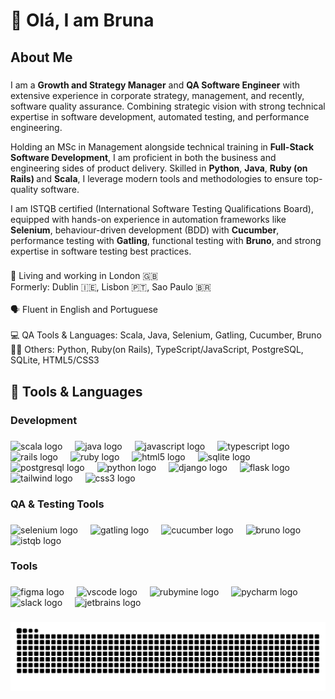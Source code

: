 <h1 align="left">👋 Olá, I am Bruna</h1>

###

<h2 align="left">About Me</h2>

###

<p align="left">
  I am a <b>Growth and Strategy Manager</b> and <b>QA Software Engineer</b> with extensive experience in corporate strategy, management, and recently, software quality assurance. Combining strategic vision with strong technical expertise in software development, automated testing, and performance engineering.
</p>

<p align="left">
  Holding an MSc in Management alongside technical training in <b>Full-Stack Software Development</b>, I am proficient in both the business and engineering sides of product delivery. Skilled in <b>Python</b>, <b>Java</b>, <b>Ruby (on Rails) </b> and <b>Scala</b>, I leverage modern tools and methodologies to ensure top-quality software.
</p>

<p align="left">
  I am ISTQB certified (International Software Testing Qualifications Board), equipped with hands-on experience in automation frameworks like <b>Selenium</b>, behaviour-driven development (BDD) with <b>Cucumber</b>, performance testing with <b>Gatling</b>, functional testing with <b>Bruno</b>, and strong expertise in software testing best practices.
</p>

###

<p align="left">
  📍 Living and working in London 🇬🇧<br/>
  Formerly: Dublin 🇮🇪, Lisbon 🇵🇹, Sao Paulo 🇧🇷<br/><br/>
  🗣️ Fluent in English and Portuguese <br/><br/>
  💻 QA Tools & Languages: Scala, Java, Selenium, Gatling, Cucumber, Bruno
  👩‍💻 Others: Python, Ruby(on Rails), TypeScript/JavaScript, PostgreSQL, SQLite, HTML5/CSS3<br/>
</p>

###

<h2 align="left">🔨 Tools & Languages</h2>

###

<h3 align="left">Development</h3>

###

<div align="left">
  <img src="https://cdn.jsdelivr.net/gh/devicons/devicon/icons/scala/scala-original.svg" height="40" alt="scala logo" />
  <img width="12" />
  <img src="https://cdn.jsdelivr.net/gh/devicons/devicon/icons/java/java-original.svg" height="40" alt="java logo" />
  <img width="12" />
  <img src="https://cdn.jsdelivr.net/gh/devicons/devicon/icons/javascript/javascript-original.svg" height="40" alt="javascript logo" />
  <img width="12" />
  <img src="https://cdn.jsdelivr.net/gh/devicons/devicon/icons/typescript/typescript-original.svg" height="40" alt="typescript logo" />
  <img width="12" />
  <img src="https://cdn.jsdelivr.net/gh/devicons/devicon/icons/rails/rails-original-wordmark.svg" height="40" alt="rails logo" />
  <img width="12" />
  <img src="https://cdn.jsdelivr.net/gh/devicons/devicon/icons/ruby/ruby-original.svg" height="40" alt="ruby logo" />
  <img width="12" />
  <img src="https://cdn.jsdelivr.net/gh/devicons/devicon/icons/html5/html5-original.svg" height="40" alt="html5 logo" />
  <img width="12" />
  <img src="https://cdn.jsdelivr.net/gh/devicons/devicon/icons/sqlite/sqlite-original.svg" height="40" alt="sqlite logo" />
  <img width="12" />
  <img src="https://cdn.jsdelivr.net/gh/devicons/devicon/icons/postgresql/postgresql-original.svg" height="40" alt="postgresql logo" />
  <img width="12" />
  <img src="https://cdn.jsdelivr.net/gh/devicons/devicon/icons/python/python-original.svg" height="40" alt="python logo" />
  <img width="12" />
  <img src="https://cdn.jsdelivr.net/gh/devicons/devicon/icons/django/django-plain.svg" height="40" alt="django logo" />
  <img width="12" />
  <img src="https://cdn.jsdelivr.net/gh/devicons/devicon/icons/flask/flask-original.svg" height="40" alt="flask logo" />
  <img width="12" />
  <img src="https://cdn.jsdelivr.net/gh/devicons/devicon/icons/tailwindcss/tailwindcss-original.svg" height="40" alt="tailwind logo" />
  <img width="12" />
  <img src="https://cdn.jsdelivr.net/gh/devicons/devicon/icons/css3/css3-original.svg" height="40" alt="css3 logo" />
</div>

###

<h3 align="left">QA & Testing Tools</h3>

###

<div align="left">
  <img src="https://cdn.jsdelivr.net/gh/devicons/devicon/icons/selenium/selenium-original.svg" height="40" alt="selenium logo" />
  <img width="12" />
  <img src="https://cdn.jsdelivr.net/gh/devicons/devicon/icons/gatling/gatling-original.svg" height="40" alt="gatling logo" />
  <img width="12" />
  <img src="https://cdn.jsdelivr.net/gh/devicons/devicon/icons/cucumber/cucumber-plain.svg" height="40" alt="cucumber logo" />
  <img width="12" />
  <img src="https://raw.githubusercontent.com/usebruno/bruno/main/assets/bruno-icon.png" height="40" alt="bruno logo" />
  <img width="12" />
  <img src="https://upload.wikimedia.org/wikipedia/commons/4/4a/ISTQB_logo.svg" height="40" alt="istqb logo" />
</div>

###

<h3 align="left">Tools</h3>

###

<div align="left">
  <img src="https://cdn.jsdelivr.net/gh/devicons/devicon/icons/figma/figma-original.svg" height="40" alt="figma logo" />
  <img width="12" />
  <img src="https://cdn.jsdelivr.net/gh/devicons/devicon/icons/vscode/vscode-original.svg" height="40" alt="vscode logo" />
  <img width="12" />
  <img src="https://cdn.jsdelivr.net/gh/devicons/devicon/icons/rubymine/rubymine-original.svg" height="40" alt="rubymine logo" />
  <img width="12" />
  <img src="https://cdn.jsdelivr.net/gh/devicons/devicon/icons/pycharm/pycharm-original.svg" height="40" alt="pycharm logo" />
  <img width="12" />
  <img src="https://cdn.jsdelivr.net/gh/devicons/devicon/icons/slack/slack-original.svg" height="40" alt="slack logo" />
  <img width="12" />
  <img src="https://cdn.jsdelivr.net/gh/devicons/devicon/icons/jetbrains/jetbrains-original.svg" height="40" alt="jetbrains logo" />
</div>

###

<picture>
  <source media="(prefers-color-scheme: dark)" srcset="https://raw.githubusercontent.com/brusdo/brusdo/output/github-snake-dark.svg" />
  <source media="(prefers-color-scheme: light)" srcset="https://raw.githubusercontent.com/brusdo/brusdo/output/github-snake.svg" />
  <img alt="github-snake" src="https://raw.githubusercontent.com/brusdo/brusdo/output/github-snake.svg" />
</picture>

###

